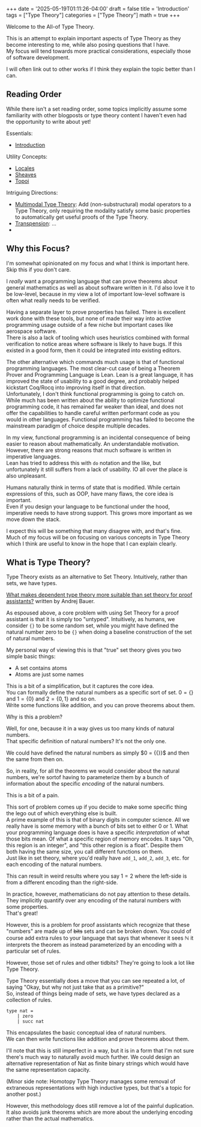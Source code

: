 +++
date = '2025-05-19T01:11:26-04:00'
draft = false
title = 'Introduction'
tags = ["Type Theory"]
categories = ["Type Theory"]
math = true
+++

Welcome to the All-of Type Theory.  

This is an attempt to explain important aspects of Type Theory as they become interesting to me, while also posing questions that I have.  
My focus will tend towards more practical considerations, especially those of software development.  

I will often link out to other works if I think they explain the topic better than I can.  

## Reading Order

While there isn't a set reading order, some topics implicitly assume some familiarity with other blogposts or type theory content I haven't even had the opportunity to write about yet!

Essentials:  
- [Introduction](../introduction)

Utility Concepts:
- [Locales](../../locales)
- [Sheaves](../sheaves)
- [Topoi](../topoi)

Intriguing Directions:
- [Multimodal Type Theory](../multimodal-type-theory): Add (non-substructural) modal operators to a Type Theory, only requiring the modality satisfy some basic properties to automatically get useful proofs of the Type Theory.
- [Transpension](../transpension): ...
- 

## Why this Focus?
I'm somewhat opinionated on my focus and what I think is important here. Skip this if you don't care.  

I *really* want a programming language that can prove theorems about general mathematics as well as about software written in it. I'd also love it to be low-level, because in my view a lot of important low-level software is often what really needs to be verified.  

Having a separate layer to prove properties has failed. There is excellent work done with these tools, but none of made their way into active programming usage outside of a few niche but important cases like aerospace software.  
There is also a lack of tooling which uses heuristics combined with formal verification to notice areas where software is likely to have bugs. If this existed in a good form, then it could be integrated into existing editors.  

The other alternative which commands much usage is that of functional programming languages. The most clear-cut case of being a Theorem Prover and Programming Language is Lean. Lean is a great language, it has improved the state of usability to a good degree, and probably helped kickstart Coq/Rocq into improving itself in that direction.  
Unfortunately, I don't think functional programming is going to catch on. While much has been written about the ability to optimize functional programming code, it has remained far weaker than ideal, and does not offer the capabilities to handle careful written performant code as you would in other languages. Functional programming has failed to become the mainstream paradigm of choice despite multiple decades.  

In my view, functional programming is an incidental consequence of being easier to reason about mathematically. An understandable motivation. However, there are strong reasons that much software is written in imperative languages.  
Lean has tried to address this with `do` notation and the like, but unfortunately it still suffers from a lack of usability. IO all over the place is also unpleasant.

Humans naturally think in terms of state that is modified. While certain expressions of this, such as OOP, have many flaws, the core idea is important.  
Even if you design your language to be functional under the hood, imperative needs to have strong support. This grows more important as we move down the stack.  

I expect this will be something that many disagree with, and that's fine. Much of my focus will be on focusing on various concepts in Type Theory which I think are useful to know in the hope that I can explain clearly.

## What is Type Theory?

Type Theory exists as an alternative to Set Theory. Intuitively, rather than sets, we have types.  

[What makes dependent type theory more suitable than set theory for proof assistants?](https://mathoverflow.net/questions/376839/what-makes-dependent-type-theory-more-suitable-than-set-theory-for-proof-assista) written by Andrej Bauer.  

As espoused above, a core problem with using Set Theory for a proof assistant is that it is simply too "untyped". Intuitively, as humans, we consider `{}` to be some random set, while you might have defined the natural number zero to be `{}` when doing a baseline construction of the set of natural numbers.  

My personal way of viewing this is that "true" set theory gives you two simple basic things:  
- A set contains atoms
- Atoms are just some names

This is a bit of a simplification, but it captures the core idea.  
You can formally define the natural numbers as a specific sort of set. $0 = \{\}$ and $1 = \{0\}$ and $2 = \{0, 1\}$ and so on.  
Write some functions like addition, and you can prove theorems about them.  

Why is this a problem?  

Well, for one, because it in a way gives us too many kinds of natural numbers.  
That specific definition of natural numbers? It's not the only one.  

We could have defined the natural numbers as simply $0 = \{\{\}}$ and then the same from then on.  

So, in reality, for all the theorems we would consider about the natural numbers, we're sortof having to parameterize them by a bunch of information about the specific *encoding* of the natural numbers.  

This is a bit of a pain.  

This sort of problem comes up if you decide to make some specific thing the lego out of which everything else is built.  
A prime example of this is that of binary digits in computer science. All we really have is some memory with a bunch of bits set to either 0 or 1. What your programming language does is have a specific *interpretation* of what those bits mean. Of what a specific region of memory encodes. It says "Oh, this region is an integer", and "this other region is a float". Despite them both having the same size, you call different functions on them.  
Just like in set theory, where you'd really have `add_1`, `add_2`, `add_3`, etc. for each encoding of the natural numbers.  

This can result in weird results where you say $1 = 2$ where the left-side is from a different encoding than the right-side.  

In practice, however, mathematicians do not pay attention to these details. They implicitly quantify over any encoding of the natural numbers with some properties.  
That's great!  

However, this is a problem for proof assistants which recognize that these "numbers" are made up of ~~bits~~ sets and can be broken down. You could of course add extra rules to your language that says that whenever it sees $ℕ$ it interprets the theorem as instead parameterized by an encoding with a particular set of rules.  

However, those set of rules and other tidbits? They're going to look a lot like Type Theory.  

Type Theory essentially does a move that you can see repeated a lot, of saying "Okay, but why not just take that as a primitive?"  
So, instead of things being made of sets, we have types declared as a collection of rules.  

```
type nat =
    | zero
    | succ nat
```
This encapsulates the basic conceptual idea of natural numbers.  
We can then write functions like addition and prove theorems about them.  


I'll note that this is still imperfect in a way, but it is in a form that I'm not sure there's much way to naturally avoid much further. We could design an alternative representation of Nat as finite binary strings which would have the same representation capacity.  

(Minor side note: Homotopy Type Theory manages some removal of extraneous representations with high inductive types, but that's a topic for another post.)


However, this methodology does still remove a lot of the painful duplication. It also avoids junk theorems which are more about the underlying encoding rather than the actual mathematics.  